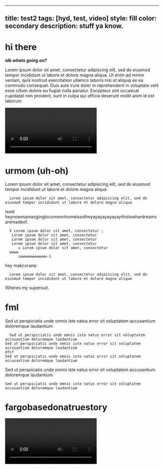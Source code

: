 <!--To Add Videos, -- <video src= "" -- drag and drop onto the file and add --"controls" style="max-width: 730px;"></video> at the end--
For Example: <video src="https://github.com/Seerow0/web2/assets/92154813/255269b5-37ee-43cd-ace9-52f0a00b6b00" controls="controls" style="max-width: 730px;"></video> -->
---
title: test2
tags: [hyd, test, video]
style: fill
color: secondary
description: stuff ya know.
---

# hi there

***idk whats going on?***

Lorem ipsum dolor sit amet, consectetur adipiscing elit, sed do eiusmod tempor incididunt ut labore et dolore magna aliqua. Ut enim ad minim veniam, quis nostrud exercitation ullamco laboris nisi ut aliquip ex ea commodo consequat. Duis aute irure dolor in reprehenderit in voluptate velit esse cillum dolore eu fugiat nulla pariatur. Excepteur sint occaecat cupidatat non proident, sunt in culpa qui officia deserunt mollit anim id est laborum

<!--  -->


<video src="https://github.com/Seerow0/web2/assets/92154813/255269b5-37ee-43cd-ace9-52f0a00b6b00" controls="controls" style="max-width: 730px;"></video>



<!-- <iframe align="middle" src="https://user-images.githubusercontent.com/24211929/235016578-0dd0d6f1-bc26-4c44-bcae-62b372e075b8.mov"  allowfullscreen></iframe> -->

<!-- ![Drunk Steering](https://user-images.githubusercontent.com/24211929/235016578-0dd0d6f1-bc26-4c44-bcae-62b372e075b8.mov) -->



# urmom (uh-oh)

Lorem ipsum dolor sit amet, consectetur adipiscing elit, sed do eiusmod tempor incididunt ut labore et dolore magna aliqua

```shell
  Lorem ipsum dolor sit amet, consectetur adipiscing elit, sed do eiusmod tempor incididunt ut labore et dolore magna aliqua
```

isaid heynowmamaogingtocomeonhomeisaidheyayayayayayaythisiswhardreamsaremadeof.

```shell
  V Lorem ipsum dolor sit amet, consectetur ;
   Lorem ipsum dolor sit amet, consectetur 
   Lorem ipsum dolor sit amet, consectetur 
   Lorem ipsum dolor sit amet, consectetur 
      s Lorem ipsum dolor sit amet, consectetur 
  wwww
      swwwwwwwwwwww-1
```

hey makcorana:
```shell
  Lorem ipsum dolor sit amet, consectetur adipiscing elit, sed do eiusmod tempor incididunt ut labore et dolore magna aliqua
```

Wheres my supersuit.

# fml

Sed ut perspiciatis unde omnis iste natus error sit voluptatem accusantium doloremque laudantium
```shell
  Sed ut perspiciatis unde omnis iste natus error sit voluptatem accusantium doloremque laudantium
Sed ut perspiciatis unde omnis iste natus error sit voluptatem accusantium doloremque laudantium
dfsf
Sed ut perspiciatis unde omnis iste natus error sit voluptatem accusantium doloremque laudantium
```

Sed ut perspiciatis unde omnis iste natus error sit voluptatem accusantium doloremque laudantium

```shell
Sed ut perspiciatis unde omnis iste natus error sit voluptatem accusantium doloremque laudantium
```
# fargobasedonatruestory



<video src= "https://github.com/Seerow0/web2/assets/92154813/24ba87ea-9057-4680-8ce9-c5fd7def90cf" controls="controls" style="max-width: 730px;"></video>


<!-- https://user-images.githubusercontent.com/24211929/235016579-95dd581d-aaea-47d0-8f94-b5fafc48b6b8.mov -->

<!-- <iframe align="middle" src="https://user-images.githubusercontent.com/24211929/235016579-95dd581d-aaea-47d0-8f94-b5fafc48b6b8.mov" allowfullscreen></iframe> -->
